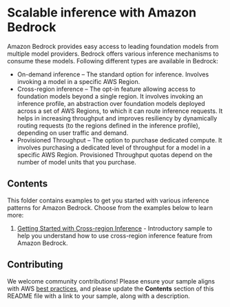 # Scalable inference with Amazon Bedrock
Amazon Bedrock provides easy access to leading foundation models from multiple model providers. Bedrock offers various inference mechanisms to consume these models. Following different types are available in Bedrock:
* On-demand inference – The standard option for inference. Involves invoking a model in a specific AWS Region.
* Cross-region inference – The opt-in feature allowing access to foundation models beyond a single region. It involves invoking an inference profile, an abstraction over foundation models deployed across a set of AWS Regions, to which it can route inference requests. It helps in increasing throughput and improves resiliency by dynamically routing requests (to the regions defined in the inference profile), depending on user traffic and demand.
* Provisioned Throughput – The option to purchase dedicated compute. It involves purchasing a dedicated level of throughput for a model in a specific AWS Region. Provisioned Throughput quotas depend on the number of model units that you purchase.


## Contents
This folder contains examples to get you started with various inference patterns for Amazon Bedrock. Choose from the examples below to learn more:
1. [Getting Started with Cross-region Inference](Getting_started_with_Cross-region_Inference.ipynb) - Introductory sample to help you understand how to use cross-region inference feature from Amazon Bedrock.


## Contributing

We welcome community contributions! Please ensure your sample aligns with AWS [best practices](https://aws.amazon.com/architecture/well-architected/), and please update the **Contents** section of this README file with a link to your sample, along with a description.
